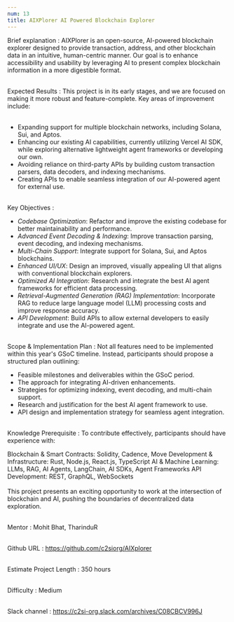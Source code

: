 ```yaml
---
num: 13
title: AIXPlorer AI Powered Blockchain Explorer
---
```


Brief explanation 
: AIXPlorer is an open-source, AI-powered blockchain explorer designed to provide transaction, address, and other blockchain data in an intuitive, human-centric manner. Our goal is to enhance accessibility and usability by leveraging AI to present complex blockchain information in a more digestible format.
<br><br>

Expected Results
: This project is in its early stages, and we are focused on making it more robust and feature-complete. Key areas of improvement include:
<br><br>
* Expanding support for multiple blockchain networks, including Solana, Sui, and Aptos.
* Enhancing our existing AI capabilities, currently utilizing Vercel AI SDK, while exploring alternative lightweight agent frameworks or developing our own.
* Avoiding reliance on third-party APIs by building custom transaction parsers, data decoders, and indexing mechanisms.
* Creating APIs to enable seamless integration of our AI-powered agent for external use.
<br><br>

Key Objectives
: 
* *Codebase Optimization*: Refactor and improve the existing codebase for better maintainability and performance.
* *Advanced Event Decoding & Indexing*: Improve transaction parsing, event decoding, and indexing mechanisms.
* *Multi-Chain Support*: Integrate support for Solana, Sui, and Aptos blockchains.
* *Enhanced UI/UX*: Design an improved, visually appealing UI that aligns with conventional blockchain explorers.
* *Optimized AI Integration*: Research and integrate the best AI agent frameworks for efficient data processing.
* *Retrieval-Augmented Generation (RAG) Implementation*: Incorporate RAG to reduce large language model (LLM) processing costs and improve response accuracy.
* *API Development*: Build APIs to allow external developers to easily integrate and use the AI-powered agent.
<br><br>

Scope & Implementation Plan
: Not all features need to be implemented within this year's GSoC timeline. Instead, participants should propose a structured plan outlining:
* Feasible milestones and deliverables within the GSoC period.
* The approach for integrating AI-driven enhancements.
* Strategies for optimizing indexing, event decoding, and multi-chain support.
* Research and justification for the best AI agent framework to use.
* API design and implementation strategy for seamless agent integration.
<br><br>

Knowledge Prerequisite
: To contribute effectively, participants should have experience with:

Blockchain & Smart Contracts: Solidity, Cadence, Move
Development & Infrastructure: Rust, Node.js, React.js, TypeScript
AI & Machine Learning: LLMs, RAG, AI Agents, LangChain, AI SDKs, Agent Frameworks
API Development: REST, GraphQL, WebSockets
<br><br>
This project presents an exciting opportunity to work at the intersection of blockchain and AI, pushing the boundaries of decentralized data exploration.
<br><br>

Mentor
: Mohit Bhat, TharinduR
<br><br>

Github URL
: <https://github.com/c2siorg/AIXplorer>
<br><br>

Estimate Project Length
: 350 hours
<br><br>

Difficulty
: Medium
<br><br>

Slack channel
: <https://c2si-org.slack.com/archives/C08CBCV996J>
<br><br>
